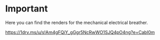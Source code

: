 # Important
Here you can find the renders for the mechanical electrical breather. <br />

https://1drv.ms/u/s!Am4gFQiY_gGgr5NcRwWO1SJQ4pO4ng?e=CabI0m

